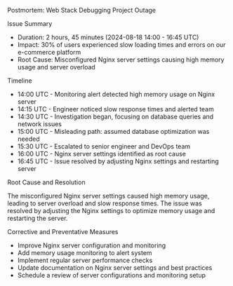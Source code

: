 Postmortem: Web Stack Debugging Project Outage

Issue Summary

- Duration: 2 hours, 45 minutes (2024-08-18 14:00 - 16:45 UTC)
- Impact: 30% of users experienced slow loading times and errors on our e-commerce platform
- Root Cause: Misconfigured Nginx server settings causing high memory usage and server overload

Timeline

- 14:00 UTC - Monitoring alert detected high memory usage on Nginx server
- 14:15 UTC - Engineer noticed slow response times and alerted team
- 14:30 UTC - Investigation began, focusing on database queries and network issues
- 15:00 UTC - Misleading path: assumed database optimization was needed
- 15:30 UTC - Escalated to senior engineer and DevOps team
- 16:00 UTC - Nginx server settings identified as root cause
- 16:45 UTC - Issue resolved by adjusting Nginx settings and restarting server

Root Cause and Resolution

The misconfigured Nginx server settings caused high memory usage, leading to server overload and slow response times. The issue was resolved by adjusting the Nginx settings to optimize memory usage and restarting the server.

Corrective and Preventative Measures
- Improve Nginx server configuration and monitoring
- Add memory usage monitoring to alert system
- Implement regular server performance checks
- Update documentation on Nginx server settings and best practices
- Schedule a review of server configurations and monitoring setup

